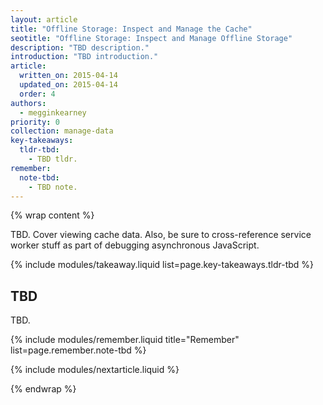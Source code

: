 ```yaml
---
layout: article
title: "Offline Storage: Inspect and Manage the Cache"
seotitle: "Offline Storage: Inspect and Manage Offline Storage"
description: "TBD description."
introduction: "TBD introduction."
article:
  written_on: 2015-04-14
  updated_on: 2015-04-14
  order: 4
authors:
  - megginkearney
priority: 0
collection: manage-data
key-takeaways:
  tldr-tbd:
    - TBD tldr.
remember:
  note-tbd:
    - TBD note.
---
```

{% wrap content %}

TBD. Cover viewing cache data. Also, be sure to cross-reference service worker stuff as part of debugging asynchronous JavaScript.

{% include modules/takeaway.liquid list=page.key-takeaways.tldr-tbd %}

## TBD

TBD.

{% include modules/remember.liquid title="Remember" list=page.remember.note-tbd %}

{% include modules/nextarticle.liquid %}

{% endwrap %}
